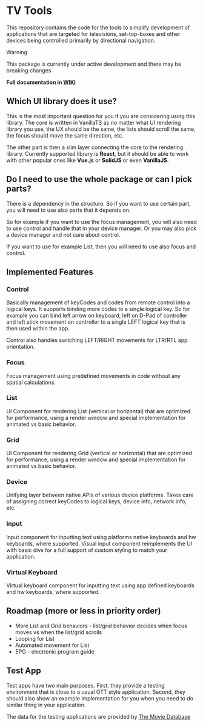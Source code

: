 # TV Tools
This repository contains the code for the tools to simplify development of applications
that are targeted for televisions, set-top-boxes and other devices being controlled
primarily by directional navigation.

> [!WARNING]
> This package is currently under active development and there may be breaking changes

**Full documentation in [WIKI](https://github.com/salik1992/tv-tools/wiki)**

## Which UI library does it use?
This is the most important question for you if you are considering using this library.
The core is written in VanillaTS as no matter what UI rendering library you use,
the UX should be the same, the lists should scroll the same, the focus should move
the same direction, etc.

The other part is then a slim layer connecting the core to the rendering library.
Currently supported library is **React**, but it should be able to work with
other popular ones like **Vue.js** or **SolidJS** or even **VanillaJS**.

## Do I need to use the whole package or can I pick parts?
There is a dependency in the structure. So if you want to use certain part, you
will need to use also parts that it depends on.

So for example if you want to use the focus management, you will also need
to use control and handle that in your device manager. Or you may also pick
a device manager and not care about control.

If you want to use for example List, then you will need to use also focus and control.

## Implemented Features

### Control
Basically management of keyCodes and codes from remote control into a logical keys.
It supports binding more codes to a single logical key. So for example you can bind
left arrow on keyboard, left on D-Pad of controller and left stick movement on controller
to a single LEFT logical key that is then used within the app.

Control also handles switching LEFT/RIGHT movements for LTR/RTL app orientation.

### Focus
Focus management using predefined movements in code without any spatial calculations.

### List
UI Component for rendering List (vertical or horizontal) that are optimized for
performance, using a render window and special implementation for animated vs basic
behavior.

### Grid
UI Component for rendering Grid (vertical or horizontal) that are optimized for
performance, using a render window and special implementation for animated vs basic
behavior.

### Device
Unifying layer between native APIs of various device platforms. Takes care of assigning
correct keyCodes to logical keys, device info, network info, etc.

### Input
Input component for inputting text using platforms native keyboards and hw keyboards,
where supported. Visual input component reimplements the UI with basic divs for a full
support of custom styling to match your application.

### Virtual Keyboard
Virtual keyboard component for inputting text using app defined keyboards and hw keyboards,
where supported.

## Roadmap (more or less in priority order)
- More List and Grid behaviors - list/grid behavior decides when focus moves vs
  when the list/grid scrolls
- Looping for List
- Automated movement for List
- EPG - electronic program guide

## Test App
Test apps have two main purposes. First, they provide a testing environment that
is close to a usual OTT style application. Second, they should also show an example
implementation for you when you need to do similar thing in your application.

The data for the testing applications are provided by
[The Movie Database](https://www.themoviedb.org/)
